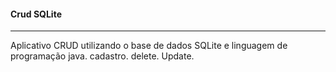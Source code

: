 #### Crud SQLite
---
Aplicativo CRUD utilizando o base de dados SQLite e linguagem de programação java.
cadastro.
delete.
Update.
